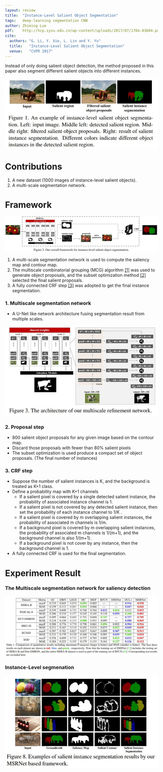 ```yaml
---
layout: review
title:  "Instance-Level Salient Object Segmentation"
tags:   deep-learning segmentation CNN
author: Zhiming Luo
pdf:    http://hcp.sysu.edu.cn/wp-content/uploads/2017/07/1704.03604.pdf
cite:
  authors: "G. Li, Y. Xie, L. Lin and Y. Yu"
  title:   "Instance-Level Salient Object Segmentation"
  venue:   "CVPR 2017"
---
```


Instead of only doing salient object detection, the method proposed in this paper also segment different salient objects into different instances.

![](/deep-learning/images/salient-instance/idea.jpg)

# Contributions

1. A new dataset (1000 images of instance-level salient objects).
2. A multi-scale segmentation network. 

# Framework
![](/deep-learning/images/salient-instance/framework.jpg)

1. A multi-scale segmentation network is used to compute the saliency map and contour map.
2. The multiscale combinatorial grouping (MCG) algorithm [[1]](https://www2.eecs.berkeley.edu/Research/Projects/CS/vision/grouping/mcg/resources/MCG_CVPR2014.pdf) was used to generate object proposals, and the subset optimization method [[2]](http://users.eecs.northwestern.edu/~xsh835/assets/cvpr2016_sod.pdf) selected the final salient proposals. 
3. A fully connected CRF step [[3]](https://arxiv.org/abs/1210.5644) was adopted to get the final instance segmentation. 

### 1. Multiscale segmentation network
- A U-Net like network architecture fusing segmentation result from multiple scales.

![](/deep-learning/images/salient-instance/msnet_1.jpg)

### 2. Proposal step

- 800 salient object proposals for any given image based on the contour map.
- Discard those proposals with fewer than 80% salient pixels
- The subset optimization is used produce a compact set of object proposals. (The final number of instances) 

### 3. CRF step
- Suppose the number of salient instances is K, and the background is treated as K+1 class.
- Define a probability map with K+1 channels
  - If a salient pixel is covered by a single detected salient instance, the probability of associated instance channel is 1. 
  - If a salient pixel is not covered by any detected salient instance, then set the probability of each instance channel to 1/K .
  - If a salient pixel is covered by m overlapping salient instances, the probability of associated m channels is 1/m.   
  - If a background pixel is covered by m overlapping salient instances, the probability of associated m channels is 1/(m+1), and the background channel is also 1/(m+1). 
  - If a background pixel is not cover by any instance, then the background channel is 1.
- A fully connected CRF is used for the final segmentation.

# Experiment Result

### The Multiscale segmentation network for saliency detection

![](/deep-learning/images/salient-instance/result_1.jpg)

### Instance-Level segmenation

![](/deep-learning/images/salient-instance/result_2.jpg)
